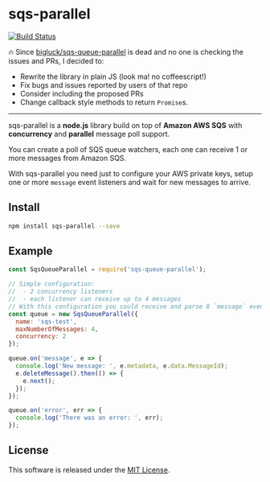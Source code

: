 # sqs-parallel

[![Build Status](https://travis-ci.org/sallar/sqs-parallel.svg?branch=master)](https://travis-ci.org/sallar/sqs-parallel)

🔥 Since
[bigluck/sqs-queue-parallel](https://github.com/bigluck/sqs-queue-parallel) is
dead and no one is checking the issues and PRs, I decided to:

* Rewrite the library in plain JS (look ma! no coffeescript!)
* Fix bugs and issues reported by users of that repo
* Consider including the proposed PRs
* Change callback style methods to return `Promise`s.

---

sqs-parallel is a **node.js** library build on top of **Amazon AWS SQS** with
**concurrency** and **parallel** message poll support.

You can create a poll of SQS queue watchers, each one can receive 1 or more
messages from Amazon SQS.

With sqs-parallel you need just to configure your AWS private keys, setup one or
more `message` event listeners and wait for new messages to arrive.

## Install

```bash
npm install sqs-parallel --save
```

## Example

```js
const SqsQueueParallel = require('sqs-queue-parallel');

// Simple configuration:
//  - 2 concurrency listeners
//  - each listener can receive up to 4 messages
// With this configuration you could receive and parse 8 `message` events in parallel
const queue = new SqsQueueParallel({
  name: 'sqs-test',
  maxNumberOfMessages: 4,
  concurrency: 2
});

queue.on('message', e => {
  console.log('New message: ', e.metadata, e.data.MessageId);
  e.deleteMessage().then(() => {
    e.next();
  });
});

queue.on('error', err => {
  console.log('There was an error: ', err);
});
```

## License

This software is released under the [MIT License](LICENSE).
